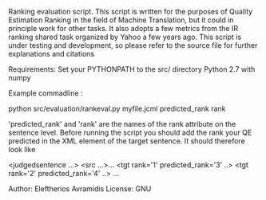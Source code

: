 

Ranking evaluation script. This script is written for the purposes of Quality Estimation Ranking 
in the field of Machine Translation, but it could in principle work for other tasks. It also adopts 
a few metrics from the IR ranking shared task organized by Yahoo a few years ago. This script is under
testing and development, so please refer to the source file for further explanations and citations  


Requirements:
Set your PYTHONPATH to the src/ directory
Python 2.7 with numpy 

 

Example commadline :

python src/evaluation/rankeval.py myfile.jcml predicted_rank rank

'predicted_rank' and 'rank' are the names of the rank attribute on the sentence level. 
Before running the script you should add the rank your QE predicted in the XML element of the target 
sentence. It should therefore look like

<judgedsentence ...>
    <src ...>...</src>
    <tgt rank='1' predicted_rank='3' ..></tgt>
	<tgt rank='2' predicted_rank='4' ..></tgt>
	...
</judgedsentence>

  
Author: Eleftherios Avramidis
License: GNU
